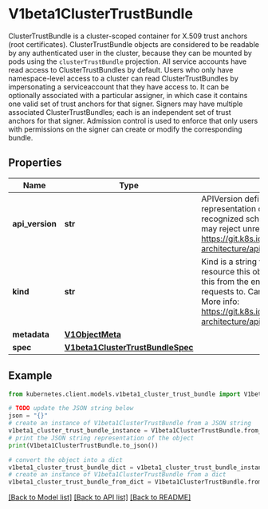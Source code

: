 # V1beta1ClusterTrustBundle

ClusterTrustBundle is a cluster-scoped container for X.509 trust anchors (root certificates).  ClusterTrustBundle objects are considered to be readable by any authenticated user in the cluster, because they can be mounted by pods using the `clusterTrustBundle` projection.  All service accounts have read access to ClusterTrustBundles by default.  Users who only have namespace-level access to a cluster can read ClusterTrustBundles by impersonating a serviceaccount that they have access to.  It can be optionally associated with a particular assigner, in which case it contains one valid set of trust anchors for that signer. Signers may have multiple associated ClusterTrustBundles; each is an independent set of trust anchors for that signer. Admission control is used to enforce that only users with permissions on the signer can create or modify the corresponding bundle.

## Properties

Name | Type | Description | Notes
------------ | ------------- | ------------- | -------------
**api_version** | **str** | APIVersion defines the versioned schema of this representation of an object. Servers should convert recognized schemas to the latest internal value, and may reject unrecognized values. More info: https://git.k8s.io/community/contributors/devel/sig-architecture/api-conventions.md#resources | [optional] 
**kind** | **str** | Kind is a string value representing the REST resource this object represents. Servers may infer this from the endpoint the kubernetes.client submits requests to. Cannot be updated. In CamelCase. More info: https://git.k8s.io/community/contributors/devel/sig-architecture/api-conventions.md#types-kinds | [optional] 
**metadata** | [**V1ObjectMeta**](V1ObjectMeta.md) |  | [optional] 
**spec** | [**V1beta1ClusterTrustBundleSpec**](V1beta1ClusterTrustBundleSpec.md) |  | 

## Example

```python
from kubernetes.client.models.v1beta1_cluster_trust_bundle import V1beta1ClusterTrustBundle

# TODO update the JSON string below
json = "{}"
# create an instance of V1beta1ClusterTrustBundle from a JSON string
v1beta1_cluster_trust_bundle_instance = V1beta1ClusterTrustBundle.from_json(json)
# print the JSON string representation of the object
print(V1beta1ClusterTrustBundle.to_json())

# convert the object into a dict
v1beta1_cluster_trust_bundle_dict = v1beta1_cluster_trust_bundle_instance.to_dict()
# create an instance of V1beta1ClusterTrustBundle from a dict
v1beta1_cluster_trust_bundle_from_dict = V1beta1ClusterTrustBundle.from_dict(v1beta1_cluster_trust_bundle_dict)
```
[[Back to Model list]](../README.md#documentation-for-models) [[Back to API list]](../README.md#documentation-for-api-endpoints) [[Back to README]](../README.md)


